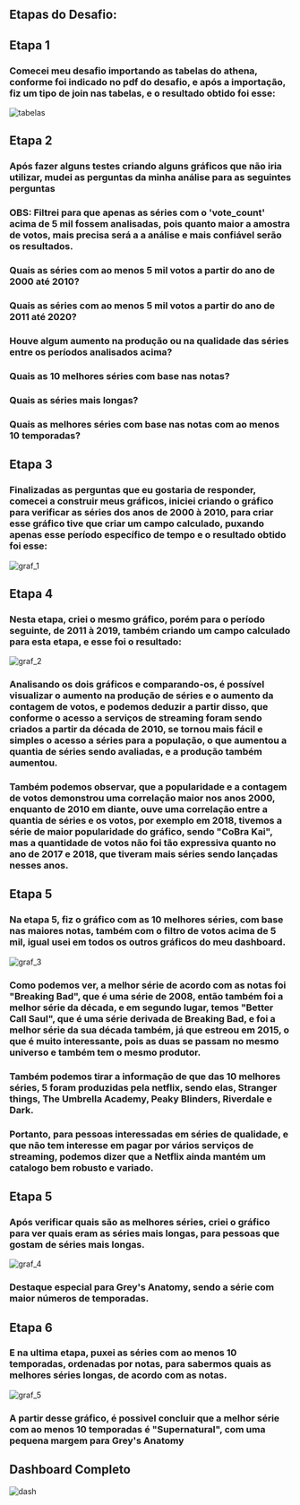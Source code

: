 ## Etapas do Desafio:
##

## Etapa 1
### Comecei meu desafio importando as tabelas do athena, conforme foi indicado no pdf do desafio, e após a importação, fiz um tipo de join nas tabelas, e o resultado obtido foi esse:
![tabelas](../../Sprint%2010/Evidencias/passo_01_tabelas_importadas.png)
##

## Etapa 2
### Após fazer alguns testes criando alguns gráficos que não iria utilizar, mudei as perguntas da minha análise para as seguintes perguntas
### OBS: Filtrei para que apenas as séries com o 'vote_count' acima de 5 mil fossem analisadas, pois quanto maior a amostra de votos, mais precisa será a a análise e mais confiável serão os resultados.
### Quais as séries com ao menos 5 mil votos a partir do ano de 2000 até 2010?
### Quais as séries com ao menos 5 mil votos a partir do ano de 2011 até 2020?
### Houve algum aumento na produção ou na qualidade das séries entre os períodos analisados acima?
### Quais as 10 melhores séries com base nas notas?
### Quais as séries mais longas?
### Quais as melhores séries com base nas notas com ao menos 10 temporadas?

## Etapa 3
### Finalizadas as perguntas que eu gostaria de responder, comecei a construir meus gráficos, iniciei criando o gráfico para verificar as séries dos anos de 2000 à 2010, para criar esse gráfico tive que criar um campo calculado, puxando apenas esse período específico de tempo e o resultado obtido foi esse:
![graf_1](../../Sprint%2010/Evidencias/passo_02_series_2000-2010.png)

## Etapa 4
### Nesta etapa, criei o mesmo gráfico, porém para o período seguinte, de 2011 à 2019, também criando um campo calculado para esta etapa, e esse foi o resultado: 
![graf_2](../../Sprint%2010/Evidencias/passo_03_series_2011-2019.png)
### Analisando os dois gráficos e comparando-os, é possível visualizar o aumento na produção de séries e o aumento da contagem de votos, e podemos deduzir a partir disso, que conforme o acesso a serviços de streaming foram sendo criados a partir da década de 2010, se tornou mais fácil e simples o acesso a séries para a população, o que aumentou a quantia de séries sendo avaliadas, e a produção também aumentou. 
### Também podemos observar, que a popularidade e a contagem de votos demonstrou uma correlação maior nos anos 2000, enquanto de 2010 em diante, ouve uma correlação entre a quantia de séries e os votos, por exemplo em 2018, tivemos a série de maior popularidade do gráfico, sendo "CoBra Kai", mas a quantidade de votos não foi tão expressiva quanto no ano de 2017 e 2018, que tiveram mais séries sendo lançadas nesses anos.

## Etapa 5
### Na etapa 5, fiz o gráfico com as 10 melhores séries, com base nas maiores notas, também com o filtro de votos acima de 5 mil, igual usei em todos os outros gráficos do meu dashboard.
![graf_3](../../Sprint%2010/Evidencias/passo_04_top_10_series_nota.png)
### Como podemos ver, a melhor série de acordo com as notas foi "Breaking Bad", que é uma série de 2008, então também foi a melhor série da década, e em segundo lugar, temos "Better Call Saul", que é uma série derivada de Breaking Bad, e foi a melhor série da sua década também, já que estreou em 2015, o que é muito interessante, pois as duas se passam no mesmo universo e também tem o mesmo produtor.
### Também podemos tirar a informação de que das 10 melhores séries, 5 foram produzidas pela netflix, sendo elas, Stranger things, The Umbrella Academy, Peaky Blinders, Riverdale e Dark.
### Portanto, para pessoas interessadas em séries de qualidade, e que não tem interesse em pagar por vários serviços de streaming, podemos dizer que a Netflix ainda mantém um catalogo bem robusto e variado. 

## Etapa 5
### Após verificar quais são as melhores séries, criei o gráfico para ver quais eram as séries mais longas, para pessoas que gostam de séries mais longas.
![graf_4](../../Sprint%2010/Evidencias/passo_05_series_mais_longas.png)
### Destaque especial para Grey's Anatomy, sendo a série com maior números de temporadas.
##

## Etapa 6
### E na ultima etapa, puxei as séries com ao menos 10 temporadas, ordenadas por notas, para sabermos quais as melhores séries longas, de acordo com as notas.
![graf_5](../../Sprint%2010/Evidencias/passo_06_melhores_series_longas.png)
### A partir desse gráfico, é possivel concluir que a melhor série com ao menos 10 temporadas é "Supernatural", com uma pequena margem para Grey's Anatomy 
##

## Dashboard Completo
![dash](../../Sprint%2010/Evidencias/dash.png)